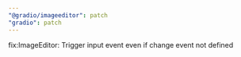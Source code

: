 ```yaml
---
"@gradio/imageeditor": patch
"gradio": patch
---
```


fix:ImageEditor: Trigger input event even if change event not defined
